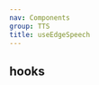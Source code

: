 ```yaml
---
nav: Components
group: TTS
title: useEdgeSpeech
---
```


## hooks

<code src="./demos/index.tsx" nopadding></code>
